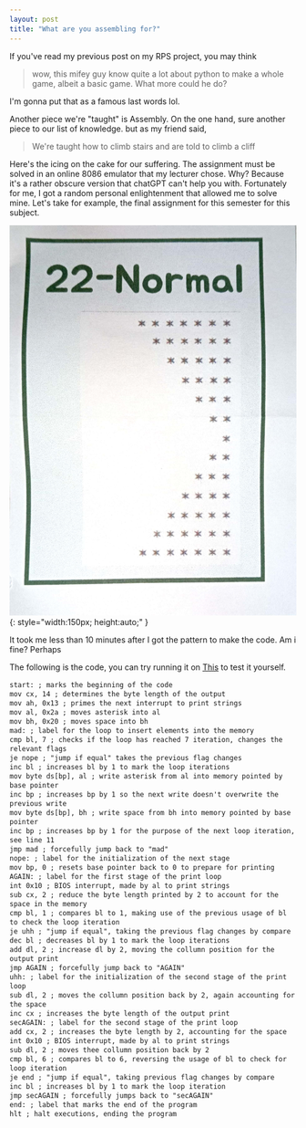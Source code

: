 ```yaml
---
layout: post
title: "What are you assembling for?"
---
```

If you've read my previous post on my RPS project, you may think
> wow, this mifey guy know quite a lot about python to make a whole game, albeit a basic game. What more could he do?

I'm gonna put that as a famous last words lol.

Another piece we're "taught" is Assembly. On the one hand, sure another piece to our list of knowledge. but as my friend said,
> We're taught how to climb stairs and are told to climb a cliff

Here's the icing on the cake for our suffering. The assignment must be solved in an online 8086 emulator that my lecturer chose. Why? Because it's a rather obscure version that chatGPT can't help you with. Fortunately for me, I got a random personal enlightenment that allowed me to solve mine. Let's take for example, the final assignment for this semester for this subject.

![Final Suffering](/assets/img/arsiskomalp.jpg){: style="width:150px; height:auto;" }

It took me less than 10 minutes after I got the pattern to make the code. Am i fine? Perhaps

The following is the code, you can try running it on [This](https://yjdoc2.github.io/8086-emulator-web/compile) to test it yourself.
```Assembly
start: ; marks the beginning of the code
mov cx, 14 ; determines the byte length of the output
mov ah, 0x13 ; primes the next interrupt to print strings
mov al, 0x2a ; moves asterisk into al
mov bh, 0x20 ; moves space into bh
mad: ; label for the loop to insert elements into the memory
cmp bl, 7 ; checks if the loop has reached 7 iteration, changes the relevant flags
je nope ; "jump if equal" takes the previous flag changes
inc bl ; increases bl by 1 to mark the loop iterations
mov byte ds[bp], al ; write asterisk from al into memory pointed by base pointer
inc bp ; increases bp by 1 so the next write doesn't overwrite the previous write
mov byte ds[bp], bh ; write space from bh into memory pointed by base pointer
inc bp ; increases bp by 1 for the purpose of the next loop iteration, see line 11
jmp mad ; forcefully jump back to "mad"
nope: ; label for the initialization of the next stage
mov bp, 0 ; resets base pointer back to 0 to prepare for printing
AGAIN: ; label for the first stage of the print loop
int 0x10 ; BIOS interrupt, made by al to print strings
sub cx, 2 ; reduce the byte length printed by 2 to account for the space in the memory
cmp bl, 1 ; compares bl to 1, making use of the previous usage of bl to check the loop iteration
je uhh ; "jump if equal", taking the previous flag changes by compare
dec bl ; decreases bl by 1 to mark the loop iterations
add dl, 2 ; increase dl by 2, moving the collumn position for the output print
jmp AGAIN ; forcefully jump back to "AGAIN"
uhh: ; label for the initialization of the second stage of the print loop
sub dl, 2 ; moves the collumn position back by 2, again accounting for the space
inc cx ; increases the byte length of the output print
secAGAIN: ; label for the second stage of the print loop
add cx, 2 ; increases the byte length by 2, accounting for the space
int 0x10 ; BIOS interrupt, made by al to print strings
sub dl, 2 ; moves thee collumn position back by 2
cmp bl, 6 ; compares bl to 6, reversing the usage of bl to check for loop iteration
je end ; "jump if equal", taking previous flag changes by compare
inc bl ; increases bl by 1 to mark the loop iteration
jmp secAGAIN ; forcefully jumps back to "secAGAIN"
end: ; label that marks the end of the program
hlt ; halt executions, ending the program
```